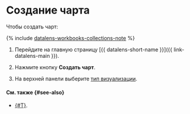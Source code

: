# Создание чарта

Чтобы создать чарт:


{% include [datalens-workbooks-collections-note](../../../_includes/datalens/operations/datalens-workbooks-collections-note.md) %}





1. Перейдите на главную страницу [{{ datalens-short-name }}]({{ link-datalens-main }}).
1. Нажмите кнопку **Создать чарт**.




1. На верхней панели выберите [тип визуализации](../../visualization-ref/index.md).

#### См. также {#see-also}

* [{#T}](../../concepts/chart/index.md).
